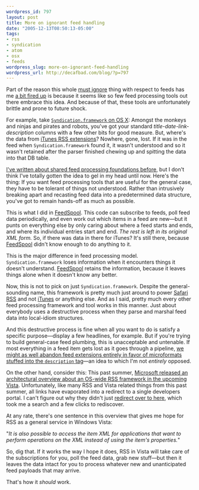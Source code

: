 ```yaml
--- 
wordpress_id: 797
layout: post
title: More on ignorant feed handling
date: "2005-12-13T08:50:13-05:00"
tags: 
- rss
- syndication
- atom
- osx
- feeds
wordpress_slug: more-on-ignorant-feed-handling
wordpress_url: http://decafbad.com/blog/?p=797
---
```

Part of the reason this whole [must ignore][mi] thing with respect to feeds has me [a bit fired up][fir] is because it seems like so few feed processing tools out there embrace this idea.  And because of that, these tools are unfortunately brittle and prone to future shock.

For example, take [`Syndication.framework` on OS X][sx]:  Amongst the monkeys and ninjas and pirates and robots, you've got your standard *title-date-link-description* columns with a few other bits for good measure.  But, where's the data from [iTunes RSS extensions][ir]?  Nowhere, gone, lost.  If it was in the feed when `Syndication.framework` found it, it wasn't understood and so it wasn't retained after the parser finished chewing up and spitting the data into that DB table.

[I've written about shared feed processing foundations before][sf], but I don't think I've totally gotten the idea to gel in my head until now.  Here's the thing:  If you want feed processing tools that are useful for the general case, they have to be tolerant of things not understood.  Rather than intrusively breaking apart and recasting feed data into a predetermined data structure, you've got to remain hands-off as much as possible.

This is what I did in [FeedSpool][fs].  This code can subscribe to feeds, poll feed data periodically, and even work out which items in a feed are new—but it punts on everything else by only caring about where a feed starts and ends, and where its individual entries start and end.  *The rest is left in its original XML form.*  So, if there was data in there for iTunes?  It's still there, because [FeedSpool][fs] didn't know enough to do anything to it.

This is the major difference in feed processing model.  `Syndication.framework` loses information when it encounters things it doesn't understand.  [FeedSpool][fs] retains the information, because it leaves things alone when it doesn't know any better.

Now, this is not to pick on just `Syndication.framework`.  Despite the general-sounding name,  this framework is pretty much just around to power [Safari RSS][sr] and not [iTunes][itp] or anything else.  And as I said, pretty much every other feed processing framework and tool works in this manner.  Just about everybody uses a destructive process when they parse and marshal feed data into local-idiom structures.  

And this destructive process is fine when all you want to do is satisfy a specific purpose—display a few headlines, for example.  But if you're trying to build general-case feed plumbing, this is unacceptable and untenable.  If most everything in a feed item gets lost as it goes through a pipeline, [we might as well abandon feed extensions entirely in favor of microformats stuffed into the `description` tag][fmf]—an idea to which I'm not *entirely* opposed.

On the other hand, consider this:  This past summer, [Microsoft released an architectural overview about an OS-wide RSS framework in the upcoming Vista][ao].  Unfortunately, like many RSS and Vista related things from this past summer, all links have evaporated into a redirect to a single developers portal.  I can't figure out why they didn't just [redirect over to here][he], which took me a search and a few clicks to rediscover.

At any rate, there's one sentence in this overview that gives me hope for RSS as a general service in Windows Vista:  

"*It is also possible to access the item XML for applications that want to perform operations on the XML instead of using the item's properties.*"

So, dig that.  If it works the way I hope it does, RSS in Vista will take care of the subscriptions for you, poll the feed data, grab new stuff—but then it leaves the data intact for you to process whatever new and unanticipated feed payloads that may arrive.

That's how it *should* work.

[fmf]: http://decafbad.com/blog/2005/05/05/the-right-place-for-data-in-your-feed
[itp]: http://www.apple.com/itunes/podcasts/
[fir]: http://decafbad.com/blog/2005/12/13/feedmagick-the-feed-filter-that-doesnt-know-much-about-feeds
[sr]: http://www.apple.com/macosx/features/safari/
[he]: http://msdn.microsoft.com/windowsvista/building/rss/default.aspx?pull=/library/en-us/dnlong/html/rsssupportinlonghorn.asp
[tc]: http://msdn.microsoft.com/windowsvista/integrated/
[ao]: http://decafbad.com/blog/2005/06/28/four-thoughts-on-ms-rss-so-far
[fs]: http://decafbad.com/trac/wiki/FeedSpool
[ir]: http://phobos.apple.com/static/iTunesRSS.html
[sx]: http://decafbad.com/blog/2005/06/28/safarirssdb
[sf]: http://decafbad.com/blog/2005/06/28/building-a-proper-shared-syndication-feed-foundation
[mi]: http://www.xml.com/pub/a/2004/10/27/extend.html
